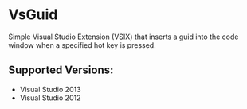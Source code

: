 # VsGuid
Simple Visual Studio Extension (VSIX) that inserts a guid into the code window when a specified hot key is pressed.

## Supported Versions:
  - Visual Studio 2013
  - Visual Studio 2012
